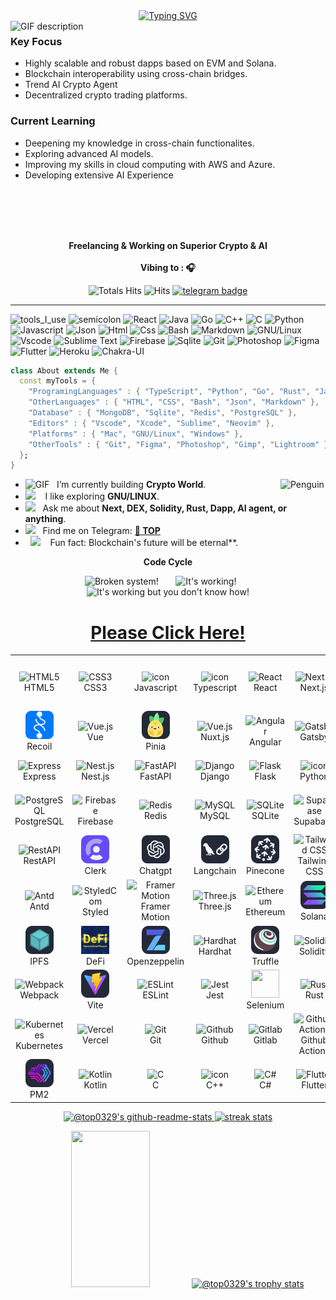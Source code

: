 <div align="center" width="50">

<div align="center">
  <a href="https://git.io/typing-svg"><img src="https://readme-typing-svg.demolab.com?font=Comic+Sans+MS&size=30&pause=1000&center=true&width=720&lines=I+am+a+Fullstack+and+Blockchain+Engineer.;Over+8+years+of+Experience+in+Web+and+Blockchain." alt="Typing SVG" /></a>
</div>


<picture>
  <source media="(prefers-color-scheme: dark)" srcset="./Skills_Animation_Dark.gif">
  <source media="(prefers-color-scheme: light)" srcset="./Skills_Animation_White.gif">
  <img align="left" alt="GIF description" src="./Skills_Animation_White.gif">
</picture>

<h3 align="left">Key Focus</h3>
<ul align="left">
  <li>Highly scalable and robust dapps based on EVM and Solana.</li>
  <li>Blockchain interoperability using cross-chain bridges.</li>
  <li>Trend AI Crypto Agent</li>
  <li>Decentralized crypto trading platforms.</li>
</ul>
  
<h3 align="left">Current Learning</h3>
<ul align="left">
  <li>Deepening my knowledge in cross-chain functionalites.</li>
  <li>Exploring advanced AI models.</li>
  <li>Improving my skills in cloud computing with AWS and Azure.</li>
  <li>Developing extensive AI Experience</li>
</ul>
<br />
<br />
<br />
<br />

<p><strong>
  Freelancing & Working on Superior Crypto & AI
  <br><br> 
  Vibing to : 🎧  
</strong></p>

![Totals Hits](https://komarev.com/ghpvc/?username=top0329&style=flat&color=orange&label=PROFILE+VIEWS)
![Hits](https://hits.seeyoufarm.com/api/count/incr/badge.svg?url=https%3A%2F%2Fgithub.com%2Ftop0329&count_bg=%2379C83D&title_bg=%23555555&icon=mediafire.svg&icon_color=%23E7E7E7&title=HITS&edge_flat=false)
[![telegram badge](https://img.shields.io/badge/TOP-grey?style=flat&logo=telegram)](https://t.me/top_329) <br>
</div>

<hr></hr>

![tools_I_use](https://img.shields.io/badge/-%F0%9F%9A%80%20Tools%20I%20use-orange)
![semicolon](https://img.shields.io/badge/-%3A-orange)
![React](https://img.shields.io/badge/react-%2320232a.svg?style=flat&logo=react&logoColor=%2361DAFB)
![Java](https://img.shields.io/badge/Java-ED8B00?style=flat&logo=java&logoColor=white)
![Go](https://img.shields.io/badge/go-%2300ADD8.svg?style=flat&logo=go&logoColor=white)
![C++](https://img.shields.io/badge/C%2B%2B-00599C?style=flat&logo=c%2B%2B&logoColor=white)
![C](https://img.shields.io/badge/C-00599C?style=flat&logo=c&logoColor=white)
![Python](https://img.shields.io/badge/Python-FFD43B?style=flat&logo=python&logoColor=darkgreen)
![Javascript](https://img.shields.io/badge/JavaScript-323330?style=flat&logo=javascript&logoColor=F7DF1E)
![Json](https://img.shields.io/badge/json-5E5C5C?style=flat&logo=json&logoColor=white)
![Html](https://img.shields.io/badge/HTML5-E34F26?style=flat&logo=html5&logoColor=white)
![Css](https://img.shields.io/badge/CSS3-1572B6?style=flat&logo=css3&logoColor=white)
![Bash](https://img.shields.io/badge/GNU%20Bash-4EAA25?style=flat&logo=GNU%20Bash&logoColor=white)
![Markdown](https://img.shields.io/badge/Markdown-000000?style=flat&logo=markdown&logoColor=white)
![GNU/Linux](https://img.shields.io/badge/Linux-FCC624?style=flat&logo=linux&logoColor=black)
![Vscode](https://img.shields.io/badge/Visual_Studio_Code-0078D4?style=flat&logo=visual%20studio%20code&logoColor=white)
![Sublime Text](https://img.shields.io/badge/sublime_text-%23575757.svg?&style=flat&logo=sublime-text&logoColor=important)
![Firebase](https://img.shields.io/badge/firebase-ffca28?style=flat&logo=firebase&logoColor=black)
![Sqlite](https://img.shields.io/badge/SQLite-07405E?style=flat&logo=sqlite&logoColor=white)
![Git](https://img.shields.io/badge/GIT-E44C30?style=flat&logo=git&logoColor=white)
![Photoshop](https://img.shields.io/badge/Adobe%20Photoshop-31A8FF?style=flat&logo=Adobe%20Photoshop&logoColor=black)
![Figma](https://img.shields.io/badge/Figma-F24E1E?style=flat&logo=figma&logoColor=white)
![Flutter](https://img.shields.io/badge/Flutter-02569B?style=flat&logo=flutter&logoColor=white)
![Heroku](https://img.shields.io/badge/Heroku-430098?style=flat&logo=heroku&logoColor=white)
![Chakra-UI](https://img.shields.io/badge/Chakra--UI-319795?style=flat&logo=chakra-ui&logoColor=white)

```dart
class About extends Me { 
  const myTools = {  
    "ProgramingLanguages" : { "TypeScript", "Python", "Go", "Rust", "Java", "Ruby" },
    "OtherLanguages" : { "HTML", "CSS", "Bash", "Json", "Markdown" },
    "Database" : { "MongoDB", "Sqlite", "Redis", "PostgreSQL" },
    "Editors" : { "Vscode", "Xcode", "Sublime", "Neovim" },
    "Platforms" : { "Mac", "GNU/Linux", "Windows" },
    "OtherTools" : { "Git", "Figma", "Photoshop", "Gimp", "Lightroom" }
  };
}
```

-  <img alt="GIF" src="https://github.com/top0329/top0329/blob/main/images/Developer.gif" width="25" /> &nbsp; I’m currently building **Crypto World**. <img align="right" src="https://raw.githubusercontent.com/Tarikul-Islam-Anik/Animated-Fluent-Emojis/master/Emojis/Animals/Penguin.png" alt="Penguin" width="15%" /><br>
- <img src="https://github.com/top0329/top0329/blob/main/images/hyperkitty.gif?raw=true" width="20" />&nbsp;&nbsp;&nbsp; I like exploring **GNU/LINUX**. <br>
- <img src="https://github.com/top0329/top0329/blob/main/images/message.gif?raw=true" width="25" />&nbsp;&nbsp; Ask me about **Next, DEX, Solidity, Rust, Dapp, AI agent, or anything**. <br>
- <img src="https://github.com/top0329/top0329/blob/main/images/letterbox.gif?raw=true" width="25" /> &nbsp; Find me on Telegram: **[👀 TOP](https://t.me/top_329)**<br>
- &nbsp;&nbsp;<img src="https://github.com/top0329/top0329/blob/main/images/lightning.gif?raw=true" width="12" />&nbsp;&nbsp;&nbsp;&nbsp;Fun fact: Blockchain's future will be eternal**.<br>

<div align="center" >

**Code Cycle**<br>

<img src="https://raw.githubusercontent.com/Tarikul-Islam-Anik/Animated-Fluent-Emojis/master/Emojis/Smilies/Face%20with%20Spiral%20Eyes.png" width="10%" alt="Broken system!"/>
&nbsp;&nbsp;&nbsp;&nbsp;&nbsp;
<img src="https://raw.githubusercontent.com/Tarikul-Islam-Anik/Animated-Fluent-Emojis/master/Emojis/Smilies/Relieved%20Face.png" width="10%" alt="It's working!"/>
&nbsp;&nbsp;&nbsp;&nbsp;&nbsp;
<img src="https://raw.githubusercontent.com/Tarikul-Islam-Anik/Animated-Fluent-Emojis/master/Emojis/Smilies/Astonished%20Face.png" width="10%" alt="It's working but you don't know how!"/><br>




<div align="center" width='100%'>
  <h1><a align='center' width='100%' href="#">Please Click Here!</a></h1>
</div>

<table align="center">
  <tr>
    <td align="center" width="90">
      <img src="https://cdn.jsdelivr.net/gh/devicons/devicon/icons/html5/html5-original.svg" width="45" height="45" alt="HTML5" />
      <br>HTML5
    </td>
    <td align="center" width="90">
      <img src="https://cdn.jsdelivr.net/gh/devicons/devicon/icons/css3/css3-original.svg" width="45" height="45" alt="CSS3" />
      <br>CSS3
    </td>
    <td align="center" width="90">
      <img src="https://techstack-generator.vercel.app/js-icon.svg" alt="icon" width="45" height="45" />
      <br>Javascript
    </td>
    <td align="center" width="90">
      <img src="https://techstack-generator.vercel.app/ts-icon.svg" alt="icon" width="45" height="45" />
      <br>Typescript
    </td>
    <td align="center" width="90">
      <img src="https://techstack-generator.vercel.app/react-icon.svg" width="45" height="45" alt="React" />
      <br>React
    </td>
    <td align="center" width="90">
      <img src="https://cdn.jsdelivr.net/gh/devicons/devicon/icons/nextjs/nextjs-original.svg" width="45" height="45" alt="Next.js" />
      <br>Next.js
    </td>
    <td align="center" width="90">
      <img src="https://github.com/LelouchFR/skill-icons/blob/main/assets/reactnative-auto.svg" width="45" height="45" alt="React-Native" />
      <br>React-Native
    </td>
    <td align="center" width="90">
      <img src="https://techstack-generator.vercel.app/redux-icon.svg" width="45" height="45" alt="Redux" />
      <br>Redux
    </td>
    <td align="center" width="90">
      <img src="https://github.com/LelouchFR/skill-icons/blob/main/assets/zustand-auto.svg" width="45" height="45" alt="Zustand" />
      <br>Zustand
    </td>
  </tr>
  <tr>
    <td align="center" width="90">
      <img src="https://github.com/LelouchFR/skill-icons/blob/main/assets/recoil.svg" width="45" height="45" alt="Recoil" />
      <br>Recoil
    </td>
    <td align="center" width="90">
      <img src="https://cdn.jsdelivr.net/gh/devicons/devicon/icons/vuejs/vuejs-original.svg" width="45" height="45" alt="Vue.js" />
      <br>Vue
    </td>
    <td align="center" width="90">
      <img src="https://github.com/LelouchFR/skill-icons/blob/main/assets/pinia-auto.svg" width="45" height="45" alt="Pinia" />
      <br>Pinia
    </td>
    <td align="center" width="90">
      <img src="https://cdn.jsdelivr.net/gh/devicons/devicon/icons/nuxtjs/nuxtjs-original.svg" width="45" height="45" alt="Vue.js" />
      <br>Nuxt.js
    </td>
    <td align="center" width="90">
      <img src="https://cdn.jsdelivr.net/gh/devicons/devicon/icons/angular/angular-original.svg" width="45" height="45" alt="Angular" />
      <br>Angular
    </td>
    <td align="center" width="90">
      <img src="https://techstack-generator.vercel.app/gatsby-icon.svg" width="45" height="45" alt="Gatsby" />
      <br>Gatsby
    </td>
    <td align="center" width="90">
      <img src="https://github.com/LelouchFR/skill-icons/blob/main/assets/electron.svg" width="45" height="45" alt="Electron" />
      <br>Electron
    </td>
    <td align="center" width="90">
      <img src="https://github.com/LelouchFR/skill-icons/blob/main/assets/tauri-auto.svg" width="45" height="45" alt="Tauri" />
      <br>Tauri
    </td>
    <td align="center" width="90">
      <img src="https://cdn.jsdelivr.net/gh/devicons/devicon/icons/nodejs/nodejs-original.svg" width="45" height="45" alt="Node.js" />
      <br>Node.js
    </td>
  </tr>
  <tr>
    <td align="center" width="90">
      <img src="https://cdn.jsdelivr.net/gh/devicons/devicon/icons/express/express-original.svg" width="45" height="45" alt="Express" />
      <br>Express
    </td>
    <td align="center" width="90">
      <img src="https://cdn.jsdelivr.net/gh/devicons/devicon/icons/nestjs/nestjs-original.svg" width="45" height="45" alt="Nest.js" />
      <br>Nest.js
    </td>
    <td align="center" width="90">
      <img src="https://cdn.jsdelivr.net/gh/devicons/devicon/icons/fastapi/fastapi-original.svg" width="45" height="45" alt="FastAPI" />
      <br>FastAPI
    </td>
    <td align="center" width="90">
      <img src="https://techstack-generator.vercel.app/django-icon.svg" width="45" height="45" alt="Django" />
      <br>Django
    </td>
    <td align="center" width="90">
      <img src="https://cdn.jsdelivr.net/gh/devicons/devicon/icons/flask/flask-original.svg" width="45" height="45" alt="Flask" />
      <br>Flask
    </td>
    <td align="center" width="90">
      <img src="https://techstack-generator.vercel.app/python-icon.svg" alt="icon" width="45" height="45" />
      <br>Python
    </td>
    <td align="center" width="90">
      <img src="https://cdn.jsdelivr.net/gh/devicons/devicon/icons/laravel/laravel-original.svg" width="45" height="45" alt="Laravel" />
      <br>Laravel
    </td>
    <td align="center" width="90">
      <img src="https://cdn.jsdelivr.net/gh/devicons/devicon/icons/php/php-original.svg" width="45" height="45" alt="php" />
      <br>PHP
    </td>
    <td align="center" width="90">
      <img src="https://skillicons.dev/icons?i=mongodb" width="45" height="45" alt="MongoDB" />
      <br>MongoDB
    </td>
  </tr>
  <tr>
    <td align="center" width="90">
      <img src="https://cdn.jsdelivr.net/gh/devicons/devicon/icons/postgresql/postgresql-original.svg" width="45" height="45" alt="PostgreSQL" />
      <br>PostgreSQL
    </td>
    <td align="center" width="90">
      <img src="https://cdn.jsdelivr.net/gh/devicons/devicon/icons/firebase/firebase-original.svg" width="45" height="45" alt="Firebase" />
      <br>Firebase
    </td>
    <td align="center" width="90">
      <img src="https://cdn.jsdelivr.net/gh/devicons/devicon/icons/redis/redis-original.svg" width="45" height="45" alt="Redis" />
      <br>Redis
    </td>
    <td align="center" width="90">
      <img src="https://techstack-generator.vercel.app/mysql-icon.svg" width="45" height="45" alt="MySQL" />
      <br>MySQL
    </td>
    <td align="center" width="90">
      <img src="https://cdn.jsdelivr.net/gh/devicons/devicon/icons/sqlite/sqlite-original.svg" width="45" height="45" alt="SQLite" />
      <br>SQLite
    </td>
    <td align="center" width="90">
      <img src="https://cdn.jsdelivr.net/gh/devicons/devicon/icons/supabase/supabase-original.svg" width="45" height="45" alt="Supabase" />
      <br>Supabase
    </td>
    </td>
    <td align="center" width="90">
      <img src="https://github.com/LelouchFR/skill-icons/blob/main/assets/mongoose.svg" width="45" height="45" alt="Mongoose" />
      <br>Mongoose
    </td>
    <td align="center" width="90">
      <img src="https://cdn.jsdelivr.net/gh/devicons/devicon/icons/prisma/prisma-original.svg" width="45" height="45" alt="Prisma" />
      <br>Prisma
    </td>
    <td align="center" width="90">
      <img src="https://techstack-generator.vercel.app/graphql-icon.svg" width="45" height="45" alt="GraphQL" />
      <br>GraphQL
    </td>
  </tr>
  <tr>
    <td align="center" width="90">
      <img src="https://techstack-generator.vercel.app/restapi-icon.svg" width="45" height="45" alt="RestAPI" />
      <br>RestAPI
    </td>
    <td align="center" width="90">
      <img src="https://github.com/LelouchFR/skill-icons/blob/main/assets/clerk.svg" width="45" height="45" alt="Clerk" />
      <br>Clerk
    </td>
    <td align="center" width="90">
      <img src="https://github.com/LelouchFR/skill-icons/blob/main/assets/chatgpt-auto.svg" width="45" height="45" alt="Chatgpt" />
      <br>Chatgpt
    </td>
    <td align="center" width="90">
      <img src="https://github.com/LelouchFR/skill-icons/blob/main/assets/langchain-auto.svg" width="45" height="45" alt="Langchain" />
      <br>Langchain
    </td>
    <td align="center" width="90">
      <img src="https://github.com/LelouchFR/skill-icons/blob/main/assets/pinecone-auto.svg" width="45" height="45" alt="Pinecone" />
      <br>Pinecone
    </td>
    <td align="center" width="90">
      <img src="https://cdn.jsdelivr.net/gh/devicons/devicon/icons/tailwindcss/tailwindcss-original.svg" width="45" height="45" alt="Tailwind CSS" />
      <br>Tailwind CSS
    </td>
    <td align="center" width="90">
      <img src="https://techstack-generator.vercel.app/sass-icon.svg" width="45" height="45" alt="SASS" />
      <br>SASS
    </td>
    <td align="center" width="90">
      <img src="https://cdn.jsdelivr.net/gh/devicons/devicon/icons/bootstrap/bootstrap-original.svg" width="45" height="45" alt="Bootstrap" />
      <br>Bootstrap
    </td>
    </td>
    <td align="center" width="90">
      <img src="https://cdn.jsdelivr.net/gh/devicons/devicon/icons/materialui/materialui-original.svg" width="45" height="45" alt="MUI" />
      <br>MUI
    </td>
  </tr>
  <tr>
    <td align="center" width="90">
      <img src="https://cdn.jsdelivr.net/gh/devicons/devicon/icons/antdesign/antdesign-original.svg" width="45" height="45" alt="Antd" />
      <br>Antd
    </td>
    <td align="center" width="90">
      <img src="https://skillicons.dev/icons?i=styledcomponents" width="45" height="45" alt="StyledCom" />
      <br>Styled
    </td>
    <td align="center" width="90">
      <img src="https://cdn.jsdelivr.net/gh/devicons/devicon/icons/framermotion/framermotion-original.svg" width="45" height="45" alt="Framer Motion" />
      <br>Framer Motion
    </td>
    <td align="center" width="90">
      <img src="https://skillicons.dev/icons?i=threejs" width="45" height="45" alt="Three.js" />
      <br>Three.js
    </td>
    <td align="center" width="90">
      <img src="https://avatars.githubusercontent.com/u/6250754?s=200&v=4" width="45" height="45" alt="Ethereum" >
      <br>Ethereum
    </td>
    <td align="center" width="90">
      <img src="https://github.com/LelouchFR/skill-icons/blob/main/assets/solana-auto.svg" width="45" height="45" alt="Solana" >
      <br>Solana
    </td>
    <td align="center" width="90">
      <img src="https://github.com/LelouchFR/skill-icons/blob/main/assets/chainlink-auto.svg" width="45" height="45" alt="Chainlink" >
      <br>Chainlink
    </td>
    <td align="center" width="90">
      <img src="https://avatars.githubusercontent.com/u/71380475?s=200&v=4" width="45" height="45" alt="Trading Bot" >
      <br>Trading Bot
    </td>
    <td align="center" width="90">
      <img src="https://github.com/kroim/profile/blob/master/icons/icon_nft.png?raw=true" width="45" height="45" alt="NFT" >
      <br>NFT
    </td>
  </tr>
  <tr>
    <td align="center" width="90">
      <img src="https://github.com/LelouchFR/skill-icons/blob/main/assets/ipfs-auto.svg" width="45" height="45" alt="IPFS" >
      <br>IPFS
    </td>
    <td align="center" width="90">
      <img src="https://github.com/kroim/profile/blob/master/icons/icon_defi.png?raw=true" width="45" height="45" alt="DeFi" >
      <br>DeFi
    </td>
    <td align="center" width="90">
      <img src="https://github.com/LelouchFR/skill-icons/blob/main/assets/openzeppelin-auto.svg" width="45" height="45" alt="Openzeppelin" />
      <br>Openzeppelin
    </td>
    <td align="center" width="90">
      <img src="https://cdn.jsdelivr.net/gh/devicons/devicon/icons/hardhat/hardhat-original.svg" width="45" height="45" alt="Hardhat" />
      <br>Hardhat
    </td>
    <td align="center" width="90">
      <img src="https://github.com/LelouchFR/skill-icons/blob/main/assets/truffle-auto.svg" width="45" height="45" alt="Truffle" />
      <br>Truffle
    </td>
    <td align="center" width="90">
      <img src="https://cdn.jsdelivr.net/gh/devicons/devicon/icons/solidity/solidity-original.svg" width="45" height="45" alt="Solidity" />
      <br>Solidity
    </td>
    <td align="center" width="90">
      <img src="https://techstack-generator.vercel.app/storybook-icon.svg" width="45" height="45" alt="Storybook" />
      <br>Storybook
    </td>
    <td align="center" width="90">
      <img src="https://github.com/LelouchFR/skill-icons/blob/main/assets/swagger-auto.svg" width="45" height="45" alt="Swagger" />
      <br>Swagger
    </td>
    <td align="center" width="90">
      <img src="https://github.com/LelouchFR/skill-icons/blob/main/assets/postman.svg" width="45" height="45" alt="Postman" />
      <br>Postman
    </td>
  </tr>
  <tr>
    <td align="center" width="90">
      <img src="https://techstack-generator.vercel.app/webpack-icon.svg" width="45" height="45" alt="Webpack" />
      <br>Webpack
    </td>
    <td align="center" width="90">
      <img src="https://github.com/LelouchFR/skill-icons/blob/main/assets/vite-auto.svg" width="45" height="45" alt="Vite" />
      <br>Vite
    </td>
    <td align="center" width="90">
      <img src="https://techstack-generator.vercel.app/eslint-icon.svg" width="45" height="45" alt="ESLint" />
      <br>ESLint
    </td>
    <td align="center" width="90">
      <img src="https://techstack-generator.vercel.app/jest-icon.svg" width="45" height="45" alt="Jest" />
      <br>Jest
    </td>
    <td align="center" width="90">
      <img src="https://cdn.jsdelivr.net/gh/devicons/devicon/icons/selenium/selenium-original.svg" width="45" height="45" />
      <br>Selenium
    </td>
    <td align="center" width="90">
      <img src="https://cdn.jsdelivr.net/gh/devicons/devicon/icons/rust/rust-original.svg" width="45" height="45" alt="Rust" />
      <br>Rust
    </td>
    <td align="center" width="90">
      <img src="https://cdn.jsdelivr.net/gh/devicons/devicon/icons/go/go-original.svg" width="45" height="45" alt="Go" />
      <br>Go
    </td>
    <td align="center" width="90">
      <img src="https://techstack-generator.vercel.app/java-icon.svg" width="45" height="45" alt="Java" />
      <br>Java
    </td>
    <td align="center" width="90">
      <img src="https://techstack-generator.vercel.app/docker-icon.svg" width="45" height="45" alt="Docker" />
      <br>Docker
    </td>
  </tr>
  <tr>
    <td align="center" width="90">
      <img src="https://techstack-generator.vercel.app/kubernetes-icon.svg" width="45" height="45" alt="Kubernetes" />
      <br>Kubernetes
    </td>
    <td align="center" width="90">
      <img src="https://cdn.jsdelivr.net/gh/devicons/devicon/icons/vercel/vercel-original.svg" width="45" height="45" alt="Vercel" />
      <br>Vercel
    </td>
    <td align="center" width="90">
      <img src="https://cdn.jsdelivr.net/gh/devicons/devicon/icons/git/git-original.svg" width="45" height="45" alt="Git" />
      <br>Git
    </td>
    <td align="center" width="90">
      <img src="https://techstack-generator.vercel.app/github-icon.svg" width="45" height="45" alt="Github" />
      <br>Github
    </td>
    <td align="center" width="90">
      <img src="https://cdn.jsdelivr.net/gh/devicons/devicon/icons/gitlab/gitlab-original.svg" width="45" height="45" alt="Gitlab" />
      <br>Gitlab
    </td>
    <td align="center" width="90">
      <img src="https://cdn.jsdelivr.net/gh/devicons/devicon/icons/githubactions/githubactions-original.svg" width="45" height="45" alt="Github Actions" />
      <br>Github Actions
    </td>
    <td align="center" width="90">
      <img src="https://techstack-generator.vercel.app/aws-icon.svg" width="45" height="45" alt="AWS" />
      <br>AWS
    </td>
    <td align="center" width="90">
      <img src="https://techstack-generator.vercel.app/nginx-icon.svg" width="45" height="45" alt="Nginx" />
      <br>Nginx
    </td>
    <td align="center" width="90">
      <img src="https://github.com/LelouchFR/skill-icons/blob/main/assets/ngrok.svg" width="45" height="45" alt="Ngrok" />
      <br>Ngrok
    </td>
  </tr>
  <tr>
    <td align="center" width="90">
      <img src="https://github.com/LelouchFR/skill-icons/blob/main/assets/pm2-auto.svg" width="45" height="45" alt="PM2" />
      <br>PM2
    </td>
    <td align="center" width="90">
      <img src="https://cdn.jsdelivr.net/gh/devicons/devicon/icons/kotlin/kotlin-original.svg" width="45" height="45" alt="Kotlin" />
      <br>Kotlin
    </td>
    <td align="center" width="90">
      <img src="https://cdn.jsdelivr.net/gh/devicons/devicon/icons/c/c-original.svg" width="45" height="45" alt="C" />
      <br>C
    </td>
    <td align="center" width="90">
      <img src="https://techstack-generator.vercel.app/cpp-icon.svg" alt="icon" width="66" height="66" />
      <br>C++
    </td>
    <td align="center" width="90">
      <img src="https://techstack-generator.vercel.app/csharp-icon.svg" width="45" height="45" alt="C#" />
      <br>C#
    </td>
    <td align="center" width="90">
      <img src="https://cdn.jsdelivr.net/gh/devicons/devicon/icons/flutter/flutter-original.svg" width="45" height="45" alt="Flutter" />
      <br>Flutter
    </td>
    <td align="center" width="90">
      <img src="https://cdn.jsdelivr.net/gh/devicons/devicon/icons/dart/dart-original.svg" width="45" height="45" alt="Dart" />
      <br>Dart
    </td>
    <td align="center" width="90">
      <img src="https://cdn.jsdelivr.net/gh/devicons/devicon/icons/ruby/ruby-original.svg" width="45" height="45" alt="Ruby" />
      <br>Ruby
    </td>
    <td align="center" width="90">
      <img src="https://skillicons.dev/icons?i=rails" width="45" height="45" alt="rails" />
      <br>Rails
    </td>
  </tr>
</table>

<p align="center">
  <a href="https://github.com/top0329?tab=repositories">
    <img src="https://github-readme-stats-one-bice.vercel.app/api?username=top0329&theme=gotham&show_icons=true&count_private=true&hide_border=true&role=OWNER,ORGANIZATION_MEMBER,COLLABORATOR"  width="48%" alt="@top0329's github-readme-stats"/>
  </a>
  <a href="https://github.com/top0329?tab=stars">
    <img width=390 src="https://github-readme-streak-stats-salesp07.vercel.app/?user=top0329&count_private=true&theme=react&border_radius=10" alt="streak stats"/>
  </a>
</p>

<div align='center' width='100%'>
  <img width='50%' height="250px" src="https://github-readme-stats.vercel.app/api/top-langs/?username=top0329&layout=compact&hide_border=true&title_color=00b3ff&text_color=00b4ff&bg_color=0d1117" />
  <a width='50%' href="https://github.com/top0329?tab=achievements">
    <img src="https://github-profile-trophy.vercel.app/?username=top0329&theme=onestar&no-frame=true&column=4&row=2"  height="250px" alt="@top0329's trophy stats"/>
  </a>
</div>

</div>
